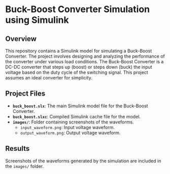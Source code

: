 # Buck-Boost Converter Simulation using Simulink

## Overview

This repository contains a Simulink model for simulating a Buck-Boost Converter. The project involves designing and analyzing the performance of the converter under various load conditions. The Buck-Boost Converter is a DC-DC converter that steps up (boost) or steps down (buck) the input voltage based on the duty cycle of the switching signal. This project assumes an ideal converter for simplicity.

## Project Files

- **`buck_boost.slx`**: The main Simulink model file for the Buck-Boost Converter.
- **`buck_boost.slxc`**: Compiled Simulink cache file for the model.
- **`images/`**: Folder containing screenshots of the waveforms.
  - `input_waveform.png`: Input voltage waveform.
  - `output_waveform.png`: Output voltage waveform.

## Results

Screenshots of the waveforms generated by the simulation are included in the `images/` folder.

